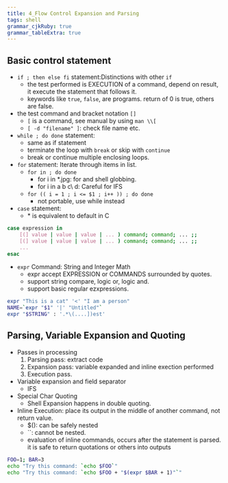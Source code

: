 ```yaml
---
title: 4_Flow Control Expansion and Parsing
tags: shell
grammar_cjkRuby: true
grammar_tableExtra: true
---
```

## Basic control statement
* `if ; then else fi` statement:Distinctions with other `if`
	* the test performed is EXECUTION of a command, depend on result, it execute the statement that follows it. 
	* keywords like `true`, `false`, are programs. return of 0 is true, others are false.
* the test command and bracket notation `[]`
	* `[` is a command, see manual by using `man \\[`
	* `[ -d "filename" ]`: check file name etc.
* `while ; do done` statement:
	* same as if statement
	* terminate the loop with `break` or skip with `continue`
	* break or continue multiple enclosing loops.
* `for` statement: Iterate through items in list.
	* `for in ; do done`
		* for i in \*.jpg: for and shell globbing.
		* for i in a b c\ d: Careful for IFS
	* `for (( i = 1 ; i <= $1 ; i++ )) ; do done`
		* not portable, use while instead
* `case` statement: 
	* \* is equivalent to default in C

```bash
case expression in
    [(] value | value | value | ... ) command; command; ... ;;
    [(] value | value | value | ... ) command; command; ... ;;
    ...
esac
```
* `expr` Command: String and Integer Math
	* expr accept EXPRESSION or COMMANDS surrounded by quotes.
	* support string compare, logic or, logic and.
	* support basic regular ezxpressions.

```bash
expr "This is a cat" '<' "I am a person"
NAME=`expr "$1" '|' "Untitled"`
expr "$STRING" : '.*\(....])est'
```

## Parsing, Variable Expansion and Quoting

* Passes in processing
	1. Parsing pass: extract code
	2. Expansion pass: variable expanded and inline exection performed
	3. Execution pass.
* Variable expansion and field separator
	* IFS
* Special Char Quoting
	* Shell Expansion happens in double quoting.
* Inline Execution: place its output in the middle of another command, not return value.
	* $(): can be safely nested
	* \`\`: cannot be nested.
	* evaluation of inline commands, occurs after the statement is parsed. it is safe to return quotations or others into outputs

```bash
FOO=1; BAR=3
echo "Try this command: `echo $FOO`"
echo "Try this command: `echo $FOO + "$(expr $BAR + 1)"`"
```